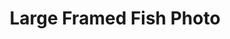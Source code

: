 ---
layout : post
title : "Large Framed Fish Photo"
imageUrl : "https://thedarkerarts.github.io/img/largeFish.jpg"
---
